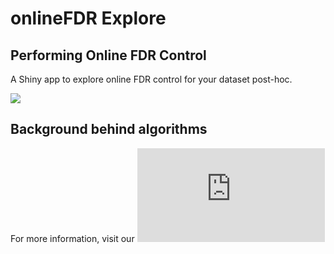 # onlineFDR Explore

## Performing Online FDR Control

A Shiny app to explore online FDR control for your dataset post-hoc. 

![](https://github.com/latlio/onlineFDRexplore/blob/master/www/user-diagram.png)

## Background behind algorithms
For more information, visit our ![vignette](https://dsrobertson.github.io/onlineFDR/articles/onlineFDR.html)
